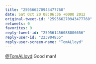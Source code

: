 ```yaml
---
title: "259566270943477760"
date: Sat Oct 20 08:06:36 +0000 2012
original-tweet-id: "259566270943477760"
retweets: 0
favorites: 0
reply-tweet-id: "259561456088006656"
reply-user-id: "223904855"
reply-user-screen-name: "TomALloyd"
---
```

<a href="https://twitter.com/TomALloyd">@TomALloyd</a> Good man!
